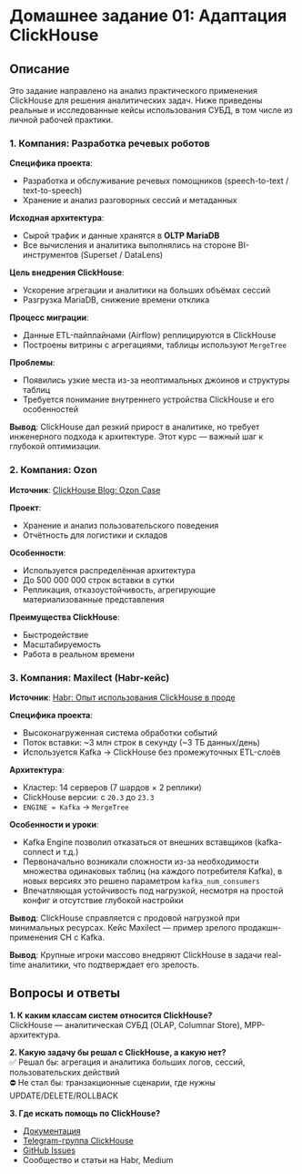# Домашнее задание 01: Адаптация ClickHouse

## Описание

Это задание направлено на анализ практического применения ClickHouse для решения аналитических задач. Ниже приведены реальные и исследованные кейсы использования СУБД, в том числе из личной рабочей практики.


### 1. Компания: Разработка речевых роботов

**Специфика проекта**:
- Разработка и обслуживание речевых помощников (speech-to-text / text-to-speech)
- Хранение и анализ разговорных сессий и метаданных

**Исходная архитектура**:
- Сырой трафик и данные хранятся в **OLTP MariaDB**
- Все вычисления и аналитика выполнялись на стороне BI-инструментов (Superset / DataLens)

**Цель внедрения ClickHouse**:
- Ускорение агрегации и аналитики на больших объёмах сессий
- Разгрузка MariaDB, снижение времени отклика

**Процесс миграции**:
- Данные ETL-пайплайнами (Airflow) реплицируются в ClickHouse
- Построены витрины с агрегациями, таблицы используют `MergeTree`

**Проблемы**:
- Появились узкие места из-за неоптимальных джоинов и структуры таблиц
- Требуется понимание внутреннего устройства ClickHouse и его особенностей

**Вывод**:
ClickHouse дал резкий прирост в аналитике, но требует инженерного подхода к архитектуре. Этот курс — важный шаг к глубокой оптимизации.


### 2. Компания: Ozon

**Источник**: [ClickHouse Blog: Ozon Case](https://clickhouse.com/blog/ozon-case-study/)

**Проект**:
- Хранение и анализ пользовательского поведения
- Отчётность для логистики и складов

**Особенности**:
- Используется распределённая архитектура
- До 500 000 000 строк вставки в сутки
- Репликация, отказоустойчивость, агрегирующие материализованные представления

**Преимущества ClickHouse**:
- Быстродействие
- Масштабируемость
- Работа в реальном времени

### 3. Компания: Maxilect (Habr-кейс)

**Источник**: [Habr: Опыт использования ClickHouse в проде](https://habr.com/ru/companies/maxilect/articles/761258/)

**Специфика проекта**:
- Высоконагруженная система обработки событий
- Поток вставки: ~3 млн строк в секунду (~3 ТБ данных/день)
- Используется Kafka → ClickHouse без промежуточных ETL-слоёв

**Архитектура**:
- Кластер: 14 серверов (7 шардов × 2 реплики)
- ClickHouse версии: с `20.3` до `23.3`
- `ENGINE = Kafka` → `MergeTree`

**Особенности и уроки**:
- Kafka Engine позволил отказаться от внешних вставщиков (kafka-connect и т.д.)
- Первоначально возникали сложности из-за необходимости множества одинаковых таблиц (на каждого потребителя Kafka), в новых версиях это решено параметром `kafka_num_consumers`
- Впечатляющая устойчивость под нагрузкой, несмотря на простой конфиг и отсутствие глубокой настройки

**Вывод**:
ClickHouse справляется с продовой нагрузкой при минимальных ресурсах. Кейс Maxilect — пример зрелого продакшн-применения CH с Kafka.

**Вывод**:
Крупные игроки массово внедряют ClickHouse в задачи real-time аналитики, что подтверждает его зрелость.

## Вопросы и ответы

**1. К каким классам систем относится ClickHouse?**  
ClickHouse — аналитическая СУБД (OLAP, Columnar Store), MPP-архитектура.

**2. Какую задачу бы решал с ClickHouse, а какую нет?**  
✅ Решал бы: агрегация и аналитика больших логов, сессий, пользовательских действий  
⛔ Не стал бы: транзакционные сценарии, где нужны UPDATE/DELETE/ROLLBACK

**3. Где искать помощь по ClickHouse?**  
- [Документация](https://clickhouse.com/docs)
- [Telegram-группа ClickHouse](https://t.me/clickhouse_ru)
- [GitHub Issues](https://github.com/ClickHouse/ClickHouse/issues)
- Сообщество и статьи на Habr, Medium


